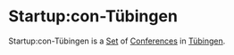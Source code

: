 # Startup:con-Tübingen

Startup:con-Tübingen is a [Set](60004.md) of [Conferences](199010001.md) in [Tübingen](2000001.md).
